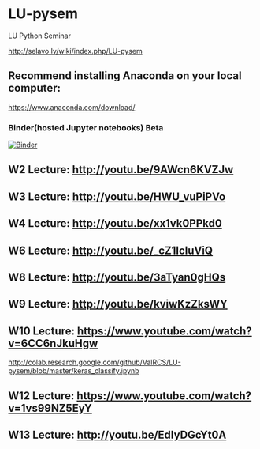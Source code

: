 # LU-pysem
LU Python Seminar 

http://selavo.lv/wiki/index.php/LU-pysem

## Recommend installing Anaconda on your local computer:

https://www.anaconda.com/download/


### Binder(hosted Jupyter notebooks) Beta
[![Binder](https://mybinder.org/badge.svg)](https://mybinder.org/v2/gh/ValRCS/LU-pysem/master)


## W2 Lecture: http://youtu.be/9AWcn6KVZJw

## W3 Lecture: http://youtu.be/HWU_vuPiPVo

## W4 Lecture: http://youtu.be/xx1vk0PPkd0

## W6 Lecture: http://youtu.be/_cZ1IcluViQ

## W8 Lecture: http://youtu.be/3aTyan0gHQs

## W9 Lecture: http://youtu.be/kviwKzZksWY

## W10 Lecture: https://www.youtube.com/watch?v=6CC6nJkuHgw
http://colab.research.google.com/github/ValRCS/LU-pysem/blob/master/keras_classify.ipynb

## W12 Lecture: https://www.youtube.com/watch?v=1vs99NZ5EyY

## W13 Lecture: http://youtu.be/EdIyDGcYt0A
